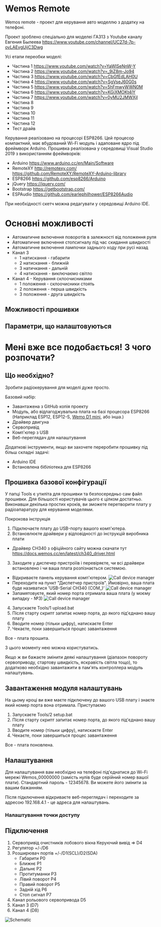 # Wemos Remote

Wemos remote - проект для керування авто моделлю з додатку на телефоні. 

Проект зроблено спеціально для моделеі ГАЗ13 з Youtube каналу Евгения Былеева https://www.youtube.com/channel/UC27d-7p-ovLAEvgUijC3Dwg

Усі етапи переобки моделі:
* Частина 1 https://www.youtube.com/watch?v=YaWISeNnW-Y
* Частина 2 https://www.youtube.com/watch?v=_9iZ8m-Jo94
* Частина 3 https://www.youtube.com/watch?v=CbGfEdLAH0U
* Частина 4 https://www.youtube.com/watch?v=SgVseJ60G0s
* Частина 5 https://www.youtube.com/watch?v=5hFmwyWWN0M
* Частина 6 https://www.youtube.com/watch?v=KGiXMOKt4lY
* Частина 7 https://www.youtube.com/watch?v=0yMU2JMWXjI
* Частина 8 
* Частина 9 
* Частина 10
* Частина 11
* Частина 12
* Тест драйв

Керування реалізовано на процесорі ESP8266. Цей процесор компактний, має вбудований Wi-Fi модуль і адаповане ядро під фреймворк Arduino. Прошивка реалізована у середовищі Visual Studio 2019 з використанням фреймворків:
* Arduino https://www.arduino.cc/en/Main/Software
* RemoteXY http://remotexy.com/ https://github.com/RemoteXY/RemoteXY-Arduino-library
* ESP8266 https://github.com/esp8266/Arduino
* jQuery https://jquery.com/
* Bootstrap https://getbootstrap.com/
* ESPAudio https://github.com/earlephilhower/ESP8266Audio

При необхідності скетч можна редагувати у середовищі Arduino IDE.


# Основні можливості
* Автоматичне включення поворотів в залежності від положення руля
* Автоматичне включення стопсигналу під час скидання швидкості
* Автоматичне включення лампочки заднього ходу при русі назад
* Канал 3 
    * 1 натискання - габарити
    * 2 натискання - ближній
    * 3 натичкання - дальній
    * 4 натискання - виключаємо світло
* Канал 4 - Керування склоочисниками
    * 1 положення - склоочисники стоять
    * 2 положення - перша швидкість
    * 3 положення - друга швидкість
 

## Можливості прошивки


## Параметри, що налаштовуються



# Мені вже все подобається! З чого розпочати?
## Що необхідно?
Зробити радіокерування для моделі дуже просто.

Базовий набір:
* Завантажена з GitHub копія проекту
* Модуль, або відлагоджувальна плата на базі процесора ESP8266 (Наприклад ESP12, ESP12-S, [Wemo D1 mini](https://wiki.wemos.cc/products:retired:d1_mini_v2.2.0), або інша.)
* Драйвер двигуна
* Сервопривід
* Комп'ютер з USB
* Веб-переглядач для налаштування

Додаткові інструменти, якщо ви захочете переробити прошивку під більш складні задачі:
* Arduino IDE
* Встановлена бібіліотека для ESP8266

## Прошивка базової конфігурації
У папці Tools є утиліта для прошивки та безпосередньо сам файл прошивки. Для більшості користувачів цього є цілком достатньо. Виконавши декілька простих кроків, ви зможете перетворити плату у радіоапаратуру для керування моделями.

Покрокова інструкція
1. Підключаєте плату до USB-порту вашого комп'ютера.
2. Встановлюєте драйвери у відповідності до інструкцій виробника плати
  * Драйвер CH340 з офіційного сайту можна скачати тут https://docs.wemos.cc/en/latest/ch340_driver.html
3. Заходите у диспечер пристроїів і перевіряєте, чи всі драйвери встановлено і чи ваша плата розпізнається системою. 
  * Відкриваєте панель керування комп'ютером. 
![Call device manager](/img/device-manager.png)
  * Переходите на пункт "Диспетчер пристроїв".
Ймовірно, ваша плата буде називатися 'USB-Serial CH340 (COM_)'
![Call device manager](/img/usb-serial-ch340.png)
  * Запамятовуєте, який номер порта отримала ваша плата (у моєму випадку - №3)
![Call device manager](/img/usb-serial-ch340-com3.png)
4. Запускаєте Tools/1 upload.bat
5. Після старту скрипт запитає номер порта, до якого під'єднано вашу плату
6. Вводите номер (тільки цифру), натискаєте Enter
7. Чекаєте, поки завершиться процеc завантаження

Все - плата прошита.

З цього моменту нею можна користуватись.

Якщо ж ви бажаєте змінити деякі налаштування (діапазон повороту сервоприводу, стартову швидкість, яскравість світла тощо), то додатково необхідно завантажити в пам'ять контроллера модуль налаштувань.

## Завантаження модуля налаштувань
На цьому кроці ви вже маєте підключену до вашого USB плату і знаєте який номер порта вона отримала.
Приступаємо
1. Запускаєте Tools/2 setup.bat
2. Після старту скрипт запитає номер порта, до якого під'єднано вашу плату
3. Вводите номер (тільки цифру), натискаєте Enter
4. Чекаєте, поки завершиться процеc завантаження

Все - плата поновлена.

## Налаштування
Для налаштування вам необхідно на телефоні під'єднатися до Wi-Fi мережі Wemos_00000000 (замість нулів буде серійний номер вашої плати).
Стандартний пароль - 12345678. Ви можете його змінити за вашим бажанням.

Після підключення відкриваєте веб-переглядач і переходите за адресою 192.168.4.1 - це адреса для налаштувань.

### Налаштування точки доступу

## Підключення

1) Сервопривід очистників лобового вікна Керуючий вивід => D4
2) Регулятор +/-/D6
3) Розширювач портів +/-/D1(SCL)/D2(SDA)
	* Габарити P0
	* Ближнє P1
	* Дальнє P2
	* Протитуманки P3
	* Лівий поворот P4
	* Правий поворот P5
	* Задній хід P6
	* Стоп сигнал P7
4) Канал рольового сервопривода D5
5) Канал 3 (D7)
6) Канал 4 (D8)



![Schematic](/img/schematic.png)
